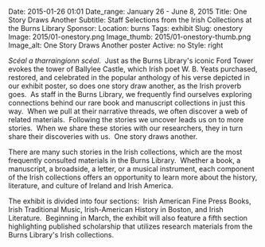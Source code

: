 Date: 2015-01-26 01:01 
Date_range: January 26 - June 8, 2015
Title: One Story Draws Another
Subtitle: Staff Selections from the Irish Collections at the Burns Library
Sponsor:
Location: burns
Tags: exhibit
Slug: onestory
Image: 2015/01-onestory.png
Image_thumb: 2015/01-onestory-thumb.png
Image_alt: One Story Draws Another poster
Active: no
Style: right

<p><em>Scéal a tharraingíonn scéal</em>.  Just as the Burns Library's   iconic Ford Tower evokes the tower of Ballylee Castle, which Irish poet   W. B. Yeats purchased, restored, and celebrated in the popular anthology   of his verse depicted in our exhibit poster, so does one story draw   another, as the Irish proverb goes.  As staff in the Burns Library, we   frequently find ourselves exploring connections behind our rare book and   manuscript collections in just this way.  When we pull at their   narrative threads, we often discover a web of related materials.    Following the stories we uncover leads us on to more stories.  When we   share these stories with our researchers, they in turn share their   discoveries with us.  One story draws another. </p>
<p>There are many such stories in the Irish collections, which are the   most frequently consulted materials in the Burns Library.  Whether a   book, a manuscript, a broadside, a letter, or a musical instrument, each   component of the Irish collections offers an opportunity to learn more   about the history, literature, and culture of Ireland and Irish America.</p>
<p>The exhibit is divided into four sections:  Irish American Fine Press   Books, Irish Traditional Music, Irish-American History in Boston, and   Irish Literature.  Beginning in March, the exhibit will also feature a   fifth section highlighting published scholarship that utilizes research   materials from the Burns Library's Irish collections.</p>

<!--

Active:
    Yes (will appear on Exhibit's homepage)
    No (will not appear on Exhibit's homepage, but will appear in archives)

Gallery locations: 
    Burns Library (burns)
    Theology and Ministry Library (tml)
    O'Neill Level One (lvl1)
    O'Neill Level Three (lvl3)
    O'Neill Reading Room (reading)
    O'Neill Reading Room Back Wall (backwall)
    O'Neill Lobby (lobby)
    History Dept, Stokes Hall (stokes)
    Bapst Exhibits (bapsts)
    Archived Bapst Exhibits (bapstsarchive)
  
Need spaces for:

  Virtual Exhibits (virtual)
  Tip O'Neill (tiponeill)

Style:
    Poster on left, text on right (default)
    Poster on right, text on left (right)
    Poster large, centered above text (middle_top)
    Poster large, centered below text (middle_down)

-->

